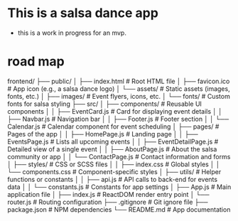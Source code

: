 # This is a salsa dance app 

- this is a work in progress for an mvp.



# road map

frontend/
├── public/
│   ├── index.html        # Root HTML file
│   ├── favicon.ico       # App icon (e.g., a salsa dance logo)
│   └── assets/           # Static assets (images, fonts, etc.)
│       ├── images/       # Event flyers, icons, etc.
│       └── fonts/        # Custom fonts for salsa styling
├── src/
│   ├── components/       # Reusable UI components
│   │   ├── EventCard.js  # Card for displaying event details
│   │   ├── Navbar.js     # Navigation bar
│   │   ├── Footer.js     # Footer section
│   │   └── Calendar.js   # Calendar component for event scheduling
│   ├── pages/            # Pages of the app
│   │   ├── HomePage.js   # Landing page
│   │   ├── EventsPage.js # Lists all upcoming events
│   │   ├── EventDetailPage.js # Detailed view of a single event
│   │   ├── AboutPage.js  # About the salsa community or app
│   │   └── ContactPage.js # Contact information and forms
│   ├── styles/           # CSS or SCSS files
│   │   ├── index.css     # Global styles
│   │   └── components.css # Component-specific styles
│   ├── utils/            # Helper functions or constants
│   │   ├── api.js        # API calls to back-end for events data
│   │   └── constants.js  # Constants for app settings
│   ├── App.js            # Main application file
│   ├── index.js          # ReactDOM render entry point
│   └── router.js         # Routing configuration
├── .gitignore            # Git ignore file
├── package.json          # NPM dependencies
└── README.md             # App documentation
